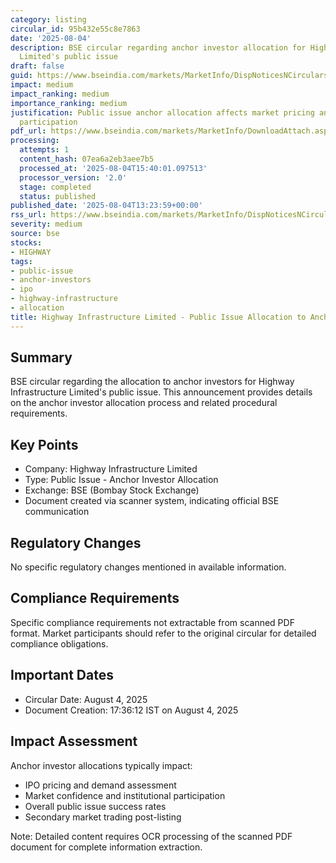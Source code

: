 ```yaml
---
category: listing
circular_id: 95b432e55c8e7863
date: '2025-08-04'
description: BSE circular regarding anchor investor allocation for Highway Infrastructure
  Limited's public issue
draft: false
guid: https://www.bseindia.com/markets/MarketInfo/DispNoticesNCirculars.aspx?Noticeid={10D7E69B-1AB6-480B-A67A-881F4F2815B3}&noticeno=20250804-43&dt=08/04/2025&icount=43&totcount=55&flag=0
impact: medium
impact_ranking: medium
importance_ranking: medium
justification: Public issue anchor allocation affects market pricing and investor
  participation
pdf_url: https://www.bseindia.com/markets/MarketInfo/DownloadAttach.aspx?id=20250804-43&attachedId=1ec00261-c0e3-4c6d-8e82-c459d90bc4d8
processing:
  attempts: 1
  content_hash: 07ea6a2eb3aee7b5
  processed_at: '2025-08-04T15:40:01.097513'
  processor_version: '2.0'
  stage: completed
  status: published
published_date: '2025-08-04T13:23:59+00:00'
rss_url: https://www.bseindia.com/markets/MarketInfo/DispNoticesNCirculars.aspx?Noticeid={10D7E69B-1AB6-480B-A67A-881F4F2815B3}&noticeno=20250804-43&dt=08/04/2025&icount=43&totcount=55&flag=0
severity: medium
source: bse
stocks:
- HIGHWAY
tags:
- public-issue
- anchor-investors
- ipo
- highway-infrastructure
- allocation
title: Highway Infrastructure Limited - Public Issue Allocation to Anchor Investors
---
```


## Summary

BSE circular regarding the allocation to anchor investors for Highway Infrastructure Limited's public issue. This announcement provides details on the anchor investor allocation process and related procedural requirements.

## Key Points

- Company: Highway Infrastructure Limited
- Type: Public Issue - Anchor Investor Allocation
- Exchange: BSE (Bombay Stock Exchange)
- Document created via scanner system, indicating official BSE communication

## Regulatory Changes

No specific regulatory changes mentioned in available information.

## Compliance Requirements

Specific compliance requirements not extractable from scanned PDF format. Market participants should refer to the original circular for detailed compliance obligations.

## Important Dates

- Circular Date: August 4, 2025
- Document Creation: 17:36:12 IST on August 4, 2025

## Impact Assessment

Anchor investor allocations typically impact:
- IPO pricing and demand assessment
- Market confidence and institutional participation
- Overall public issue success rates
- Secondary market trading post-listing

Note: Detailed content requires OCR processing of the scanned PDF document for complete information extraction.